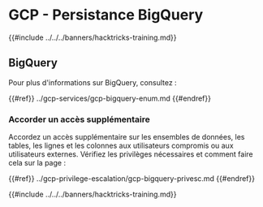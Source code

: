 # GCP - Persistance BigQuery

{{#include ../../../banners/hacktricks-training.md}}

## BigQuery

Pour plus d'informations sur BigQuery, consultez :

{{#ref}}
../gcp-services/gcp-bigquery-enum.md
{{#endref}}

### Accorder un accès supplémentaire

Accordez un accès supplémentaire sur les ensembles de données, les tables, les lignes et les colonnes aux utilisateurs compromis ou aux utilisateurs externes. Vérifiez les privilèges nécessaires et comment faire cela sur la page :

{{#ref}}
../gcp-privilege-escalation/gcp-bigquery-privesc.md
{{#endref}}

{{#include ../../../banners/hacktricks-training.md}}
